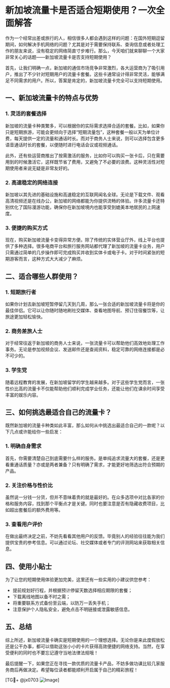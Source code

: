 # 新加坡流量卡是否适合短期使用？一次全面解答

作为一个经常出差或旅行的人，相信很多人都会遇到这样的问题：在国外短期逗留期间，如何解决手机网络的问题？尤其是对于需要保持联系、查询信息或者处理工作的朋友来说，没有稳定的网络简直寸步难行。那么，今天咱们就来聊聊一个大家非常关心的话题——新加坡流量卡是否支持短期使用？

首先，让我们明确一点，新加坡的通信市场竞争非常激烈，各大运营商为了吸引用户，推出了不少针对短期用户的流量卡套餐。这些卡通常设计得非常灵活，能够满足不同需求的用户。所以，答案是肯定的，新加坡流量卡完全可以支持短期使用。

## 一、新加坡流量卡的特点与优势

### 1. 灵活的套餐选择
新加坡的流量卡种类繁多，可以根据你的实际需求选择合适的套餐。比如，如果你只是短期旅游，可能会更倾向于选择“短期流量包”，这种套餐一般以天为单位计费，每天提供一定的流量和通话时长。而对于商务人士来说，则可以选择包含更多语音通话时长的套餐，以便随时进行电话会议或视频通话。

此外，还有些运营商推出了按需激活的服务，比如你可以购买一张卡后，只在需要用到的时候激活它，这样既节省了费用，又避免了不必要的浪费。这种灵活性对短期使用者来说无疑是非常友好的。

### 2. 高速稳定的网络连接
新加坡以其先进的基础设施和高速稳定的互联网闻名全球。无论是下载文件、观看高清视频还是在线办公，新加坡的网络都能为你提供流畅的体验。许多流量卡还特别优化了国际漫游功能，确保你在新加坡境内也能享受到媲美本地居民的上网速度。

### 3. 便捷的购买方式
现在，购买新加坡流量卡变得异常方便。除了传统的实体营业厅外，线上平台也提供了多种选择。很多电商平台和旅行服务网站都代理了新加坡的流量卡业务，用户只需通过简单的几步操作即可完成购买并收到实体卡或电子卡。对于时间紧张的短期游客而言，这种方式大大减少了麻烦。

## 二、适合哪些人群使用？

### 1. 短期旅行者
如果你计划去新加坡短暂停留几天到几周，那么一张合适的新加坡流量卡将是你的最佳伴侣。它可以让你随时随地刷社交媒体、查看地图导航、预订住宿餐饮等，让旅途更加轻松愉快。

### 2. 商务差旅人士
对于经常往返于新加坡的商务人士来说，一张流量卡可以帮助他们高效地处理工作事务。无论是参加视频会议、发送邮件还是查阅资料，稳定可靠的网络连接都是必不可少的。

### 3. 学生党
随着远程教育的发展，在新加坡留学的学生越来越多。对于这些学生党而言，一张性价比高的流量卡不仅能帮助他们顺利完成学业任务，还能让他们在课余时间享受丰富的娱乐内容。

## 三、如何挑选最适合自己的流量卡？

既然新加坡的流量卡种类如此丰富，那么如何从中挑选出最适合自己的一款呢？以下几点或许能给你一些启发：

### 1. 明确自身需求
首先，你需要清楚自己到底需要什么样的服务。是单纯追求流量大的套餐，还是更看重通话质量？亦或是两者兼备？只有明确了需求，才能更好地筛选出符合预期的产品。

### 2. 关注价格与性价比
虽然说一分钱一分货，但并不意味着贵的就是最好的。在众多选项中对比各家的价格和服务内容，找到那个平衡点才是关键。同时也要注意是否有隐藏收费项目，比如超出套餐后的额外费用等。

### 3. 查看用户评价
在做出最终决定之前，不妨先看看其他用户的反馈。毕竟别人的经验往往能为我们提供宝贵的参考信息。可以通过论坛、社交媒体或者专门的评测网站来获取相关信息。

## 四、使用小贴士

为了让您的短期使用体验更加完美，这里还有一些实用的小建议供您参考：

- 提前规划好行程，并根据预计停留天数选择相应期限的套餐；
- 下载离线地图以备不时之需；
- 将重要联系方式备份至云端，以防万一丢失手机；
- 注意保护个人隐私安全，避免点击不明链接或泄露敏感信息。

## 五、总结

综上所述，新加坡流量卡确实是短期使用的一个理想选择。无论你是来此度假放松还是公干办事，都可以借助这张小小的卡片获得高效便捷的网络支持。当然，在享受便利的同时也不要忘记遵守当地法律法规哦！

最后提醒一下，如果您正在寻找一款优质的流量卡产品，不妨多做功课比较几家服务商后再做决定。希望每位读者都能顺利开启属于自己的精彩旅程！

[TG💪+ @jx0703 ![Image](https://github.com/user-attachments/assets/dbca1d08-cadb-493c-b0ec-ad6f7a83f270)]